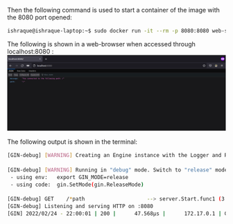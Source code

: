 Then the following command is used to start a container of the image with the 8080 port opened:

```sh
ishraque@ishraque-laptop:~$ sudo docker run -it --rm -p 8080:8080 web-server
```

The following is shown in a web-browser when accessed through localhost:8080 :
![localhost:8080](./PART-01/1.10/browser_screenshot.png)

The following output is shown in the terminal:

```sh
[GIN-debug] [WARNING] Creating an Engine instance with the Logger and Recovery middleware already attached.

[GIN-debug] [WARNING] Running in "debug" mode. Switch to "release" mode in production.
 - using env:   export GIN_MODE=release
 - using code:  gin.SetMode(gin.ReleaseMode)

[GIN-debug] GET    /*path                    --> server.Start.func1 (3 handlers)
[GIN-debug] Listening and serving HTTP on :8080
[GIN] 2022/02/24 - 22:00:01 | 200 |      47.568µs |      172.17.0.1 | GET      "/"
```
